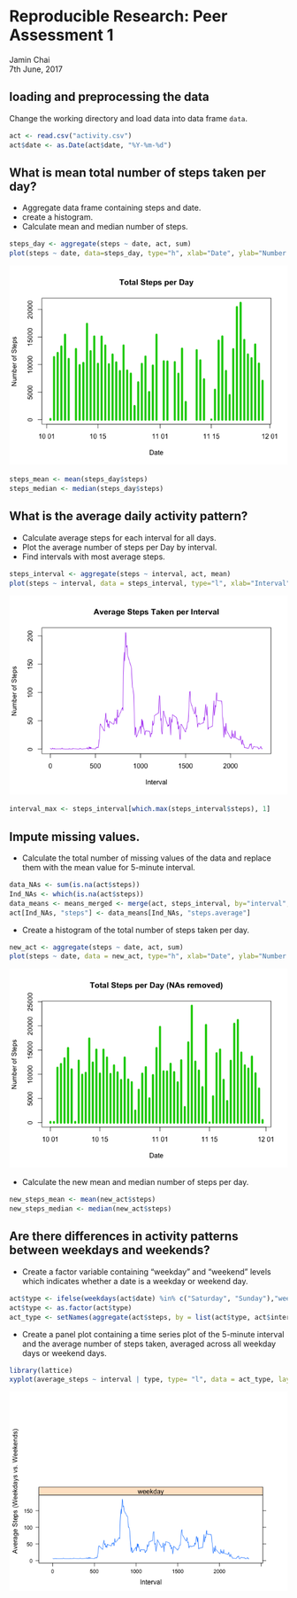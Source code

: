 # Reproducible Research: Peer Assessment 1
Jamin Chai  
7th June, 2017  

## loading and preprocessing the data
Change the working directory and load data into data frame `data`.

```r
act <- read.csv("activity.csv")
act$date <- as.Date(act$date, "%Y-%m-%d")
```

## What is mean total number of steps taken per day?
* Aggregate data frame containing steps and date.
* create a histogram.
* Calculate mean and median number of steps.

```r
steps_day <- aggregate(steps ~ date, act, sum)
plot(steps ~ date, data=steps_day, type="h", xlab="Date", ylab="Number of Steps", main="Total Steps per Day", lwd=5, col=3)
```

![](PA1_template_files/figure-html/unnamed-chunk-2-1.png)<!-- -->

```r
steps_mean <- mean(steps_day$steps)
steps_median <- median(steps_day$steps)
```

## What is the average daily activity pattern?
* Calculate average steps for each interval for all days.
* Plot the average number of steps per Day by interval.
* Find intervals with most average steps.

```r
steps_interval <- aggregate(steps ~ interval, act, mean)
plot(steps ~ interval, data = steps_interval, type="l", xlab="Interval", ylab="Number of Steps", main="Average Steps Taken per Interval", lwd=1, col="purple")
```

![](PA1_template_files/figure-html/unnamed-chunk-3-1.png)<!-- -->

```r
interval_max <- steps_interval[which.max(steps_interval$steps), 1]
```

## Impute missing values.
* Calculate the total number of missing values of the data and replace them with the mean value for 5-minute interval.

```r
data_NAs <- sum(is.na(act$steps))
Ind_NAs <- which(is.na(act$steps))
data_means <- means_merged <- merge(act, steps_interval, by="interval", suffixes = c(".actual", ".average"))
act[Ind_NAs, "steps"] <- data_means[Ind_NAs, "steps.average"]
```

* Create a histogram of the total number of steps taken per day.

```r
new_act <- aggregate(steps ~ date, act, sum)
plot(steps ~ date, data = new_act, type="h", xlab="Date", ylab="Number of Steps", main="Total Steps per Day (NAs removed)", lwd=5, col=3)
```

![](PA1_template_files/figure-html/unnamed-chunk-5-1.png)<!-- -->

* Calculate the new mean and median number of steps per day.

```r
new_steps_mean <- mean(new_act$steps)
new_steps_median <- median(new_act$steps)
```

## Are there differences in activity patterns between weekdays and weekends?
* Create a factor variable containing “weekday” and “weekend” levels which indicates whether a date is a weekday or weekend day.

```r
act$type <- ifelse(weekdays(act$date) %in% c("Saturday", "Sunday"),"weekend", "weekday")
act$type <- as.factor(act$type)
act_type <- setNames(aggregate(act$steps, by = list(act$type, act$interval), FUN = mean, na.rm=TRUE), c("type","interval","average_steps"))
```

* Create a panel plot containing a time series plot of the 5-minute interval and the average number of steps taken, averaged across all weekday days or weekend days.

```r
library(lattice)
xyplot(average_steps ~ interval | type, type= "l", data = act_type, layout = c(1,2), xlab = "Interval", ylab = "Average Steps (Weekdays vs. Weekends)")
```

![](PA1_template_files/figure-html/unnamed-chunk-8-1.png)<!-- -->
